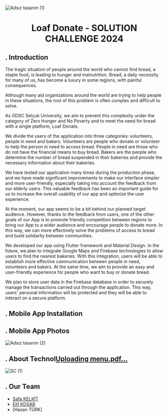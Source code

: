 
![Adsız tasarım (1)](https://github.com/safakelkit/solutionChallenge/assets/127013506/0e9bf2f3-530a-4846-8fe4-b6ac20e5447b)
 # <h1 align="center">Loaf Donate - SOLUTION CHALLENGE 2024</h1>


 ## . Introduction

 The tragic situation of people around the world who cannot find bread, a staple food, is leading to hunger and malnutrition. Bread, a daily necessity for many of us, has become a luxury in some regions, with painful consequences.

Although many aid organizations around the world are trying to help people in these situations, the root of this problem is often complex and difficult to solve.

As GDSC Selçuk University, we aim to prevent this complexity under the category of Zero Hunger and No Poverty and to meet the need for bread with a single platform, Loaf Donate.

We divide the users of the application into three categories: volunteers, people in need and bakers. Volunteers are people who donate or volunteer to help the person in need to access bread. People in need are those who do not have the financial means to buy bread. Bakers are the people who determine the number of bread suspended in their bakeries and provide the necessary information about their bakeries.

We have tested our application many times during the production phase, and we have made significant improvements to make our interface simpler and more user-friendly, especially taking into account the feedback from our elderly users. This valuable feedback has been an important guide for us to increase the overall usability of our app and optimize the user experience.

At the moment, our app seems to be a bit behind our planned target audience. However, thanks to the feedback from users, one of the other goals of our App is to promote friendly competition between regions to bring our App to a wider audience and encourage people to donate more. In this way, we can more effectively solve the problems of access to bread and build solidarity between communities. 


We developed our app using Flutter framework and Material Design. In the future, we plan to integrate Google Maps and Firebase technologies to allow users to find the nearest bakeries. With this integration, users will be able to establish more effective communication between people in need, volunteers and bakers. At the same time, we aim to provide an easy and user-friendly experience for people who want to buy or donate bread.

We plan to store user data in the Firebase database in order to securely manage the transactions carried out through the application. This way, users' personal information will be protected and they will be able to interact on a secure platform.

 ## . Mobile App Installation
 
 ## . Mobile App Photos
![Adsız tasarım (2)](https://github.com/safakelkit/solutionChallenge/assets/127013506/94c6ef7e-098a-4ab7-a81e-10e3cca5bef8)



 ## . About Technol[Uploading menu.pdf…]()
 ![SC (1)](https://github.com/safakelkit/solutionChallenge/assets/127013506/4e4071ad-8d2c-4f9f-bca4-d62991d203c2)

 ## . Our Team
 - [Safa KELKİT](https://github.com/safakelkit)
 - [Elif KOŞAR](https://github.com/Elf-kosar)
 - [Hasan TÜRK]
